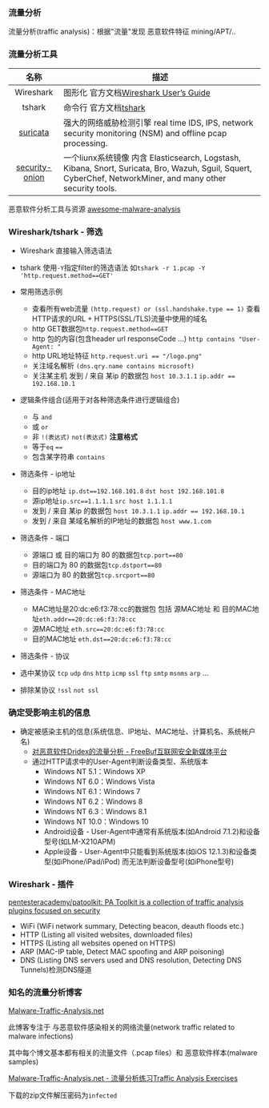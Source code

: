 ### 流量分析

流量分析(traffic analysis)：根据"流量"发现 恶意软件特征 mining/APT/..

### 流量分析工具

|名称|描述|
|:-------------:|-----|
|Wireshark|图形化 官方文档[Wireshark User’s Guide](https://www.wireshark.org/docs/wsug_html_chunked/)|
|tshark|命令行 官方文档[tshark](https://www.wireshark.org/docs/man-pages/tshark.html) |
|[suricata](https://github.com/OISF/suricata) |强大的网络威胁检测引擎 real time IDS, IPS, network security monitoring (NSM) and offline pcap processing.|
[security-onion](https://github.com/Security-Onion-Solutions/security-onion)|一个liunx系统镜像 内含 Elasticsearch, Logstash, Kibana, Snort, Suricata, Bro, Wazuh, Sguil, Squert, CyberChef, NetworkMiner, and many other security tools. |

恶意软件分析工具与资源 [awesome-malware-analysis](https://github.com/rshipp/awesome-malware-analysis)

### Wireshark/tshark - 筛选


* Wireshark 直接输入筛选语法
* tshark 使用`-Y`指定filter的筛选语法 如`tshark -r 1.pcap -Y 'http.request.method==GET'`

* 常用筛选示例
  * 查看所有web流量 `(http.request) or (ssl.handshake.type == 1)` 查看HTTP请求的URL + HTTPS(SSL/TLS)流量中使用的域名
  * http GET数据包`http.request.method==GET`
  * http 包的内容(包含header url responseCode ...) `http contains "User-Agent: "`
  * http URL地址特征 `http.request.uri == "/logo.png"`
  * 关注域名解析 `(dns.qry.name contains microsoft)`
  * 关注某主机 发到 / 来自 某ip 的数据包 `host 10.3.1.1` `ip.addr == 192.168.10.1`
  
* 逻辑条件组合(适用于对各种筛选条件进行逻辑组合)
  * 与 `and`
  * 或 `or`
  * 非 `!(表达式)` `not(表达式)` **注意格式**
  * 等于`eq` `==`
  * 包含某字符串 `contains`
* 筛选条件 - ip地址
  * 目的ip地址 `ip.dst==192.168.101.8` `dst host 192.168.101.8`
  * 源ip地址`ip.src==1.1.1.1` `src host 1.1.1.1`
  * 发到 / 来自 某ip 的数据包 `host 10.3.1.1` `ip.addr == 192.168.10.1`
  * 发到 / 来自 某域名解析的IP地址的数据包 `host www.1.com`
* 筛选条件 - 端口
  * 源端口 或 目的端口为 80 的数据包`tcp.port==80`
  * 目的端口为 80 的数据包`tcp.dstport==80`
  * 源端口为 80 的数据包`tcp.srcport==80`
* 筛选条件 - MAC地址
  * MAC地址是20:dc:e6:f3:78:cc的数据包  包括 源MAC地址 和 目的MAC地址`eth.addr==20:dc:e6:f3:78:cc`
  * 源MAC地址 `eth.src==20:dc:e6:f3:78:cc`
  * 目的MAC地址 `eth.dst==20:dc:e6:f3:78:cc`
* 筛选条件 - 协议
 * 选中某协议 `tcp` `udp` `dns` `http` `icmp` `ssl` `ftp` `smtp` `msnms` `arp` ...
 * 排除某协议 `!ssl` `not ssl`

### 确定受影响主机的信息

* 确定被感染主机的信息(系统信息、IP地址、MAC地址、计算机名、系统帐户名)
  * [对恶意软件Dridex的流量分析 - FreeBuf互联网安全新媒体平台](https://www.freebuf.com/articles/es/195832.html)
  * 通过HTTP请求中的User-Agent判断设备类型、系统版本
    * Windows NT 5.1：Windows XP
    * Windows NT 6.0：Windows Vista
    * Windows NT 6.1：Windows 7
    * Windows NT 6.2：Windows 8
    * Windows NT 6.3：Windows 8.1
    * Windows NT 10.0：Windows 10
    * Android设备 - User-Agent中通常有系统版本(如Android 7.1.2)和设备型号(如LM-X210APM)
    * Apple设备 - User-Agent中只能看到系统版本(如iOS 12.1.3)和设备类型(如iPhone/iPad/iPod) 而无法判断设备型号(如iPhone型号)

### Wireshark - 插件

[pentesteracademy/patoolkit: PA Toolkit is a collection of traffic analysis plugins focused on security](https://github.com/pentesteracademy/patoolkit)

* WiFi (WiFi network summary, Detecting beacon, deauth floods etc.)
* HTTP (Listing all visited websites, downloaded files)
* HTTPS (Listing all websites opened on HTTPS)
* ARP (MAC-IP table, Detect MAC spoofing and ARP poisoning)
* DNS (Listing DNS servers used and DNS resolution, Detecting DNS Tunnels)检测DNS隧道

### 知名的流量分析博客

[Malware-Traffic-Analysis.net](https://www.malware-traffic-analysis.net/)

此博客专注于 与恶意软件感染相关的网络流量(network traffic related to malware infections)

其中每个博文基本都有相关的流量文件（.pcap files）和 恶意软件样本(malware samples)
 
[Malware-Traffic-Analysis.net - 流量分析练习Traffic Analysis Exercises](https://www.malware-traffic-analysis.net/training-exercises.html)

下载的zip文件解压密码为`infected`
